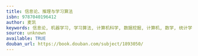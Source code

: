 ```yaml
---
title: 信息论、推理与学习算法
isbn: 9787040196412
author: 麦凯
keywords: 信息论, 机器学习, 学习算法, 计算机科学, 数据挖掘, 计算机, 数学, 统计学
source: unknown
available: TRUE
douban_url: https://book.douban.com/subject/1893050/
---
```

